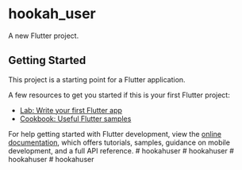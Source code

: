 # hookah_user

A new Flutter project.

## Getting Started

This project is a starting point for a Flutter application.

A few resources to get you started if this is your first Flutter project:

- [Lab: Write your first Flutter app](https://docs.flutter.dev/get-started/codelab)
- [Cookbook: Useful Flutter samples](https://docs.flutter.dev/cookbook)

For help getting started with Flutter development, view the
[online documentation](https://docs.flutter.dev/), which offers tutorials,
samples, guidance on mobile development, and a full API reference.
#   h o o k a h u s e r  
 #   h o o k a h u s e r  
 #   h o o k a h u s e r  
 #   h o o k a h u s e r  
 